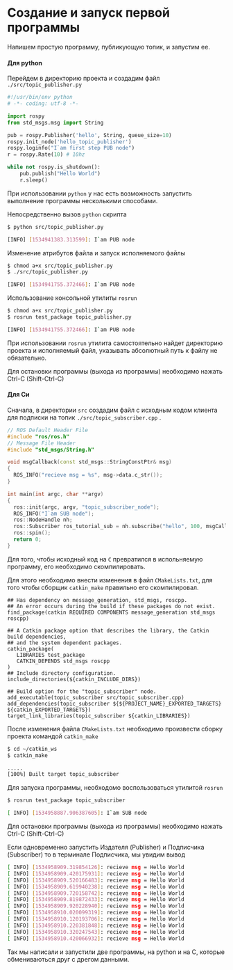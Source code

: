 # Создание и запуск первой программы

Напишем простую программу, публикующую топик, и запустим ее.

#### Для python

Перейдем в директорию проекта и создадим файл `./src/topic_publisher.py`

```python
#!/usr/bin/env python
# -*- coding: utf-8 -*-

import rospy
from std_msgs.msg import String

pub = rospy.Publisher('hello', String, queue_size=10)
rospy.init_node('hello_topic_publisher')
rospy.loginfo("I`am first step PUB node")
r = rospy.Rate(10) # 10hz

while not rospy.is_shutdown():
    pub.publish("Hello World")
    r.sleep()
```

При использовании `python` у нас есть возможность запустить выполнение программы несколькими способами.

Непосредственно вызов `python` скрипта

```bash
$ python src/topic_publisher.py

[INFO] [1534941383.313599]: I`am PUB node
```

Изменение атрибутов файла и запуск исполняемого файлы

```bash
$ chmod a+x src/topic_publisher.py
$ ./src/topic_publisher.py

[INFO] [1534941755.372466]: I`am PUB node
```

Использование консольной утилиты `rosrun`

```bash
$ chmod a+x src/topic_publisher.py
$ rosrun test_package topic_publisher.py

[INFO] [1534941755.372466]: I`am PUB node
```

При использовании  `rosrun` утилита самостоятельно найдет директорию проекта и исполняемый файл, указывать абсолютный путь к файлу не обязательно.

Для остановки программы \(выхода из программы\) необходимо нажать Ctrl-C \(Shift-Ctrl-C\)

#### Для Си

Сначала, в директории `src` создадим файл с исходным кодом клиента для подписки на топик `./src/topic_subscriber.cpp` .

```cpp
// ROS Default Header File
#include "ros/ros.h"
// Message File Header
#include "std_msgs/String.h"

void msgCallback(const std_msgs::StringConstPtr& msg)
{
  ROS_INFO("recieve msg = %s", msg->data.c_str());
}

int main(int argc, char **argv)
{
  ros::init(argc, argv, "topic_subscriber_node");
  ROS_INFO("I`am SUB node");
  ros::NodeHandle nh;
  ros::Subscriber ros_tutorial_sub = nh.subscribe("hello", 100, msgCallback);
  ros::spin();
  return 0;
}

```

Для того, чтобы исходный код на `C` превратился в испольняемую программу, его необходимо скомпилировать.

Для этого необходимо внести изменения в файл `CMakeLists.txt`, для того чтобы сборщик `catkin_make` правильно его скомпилировал.

```text
## Has dependency on message_generation, std_msgs, roscpp.
## An error occurs during the build if these packages do not exist.
find_package(catkin REQUIRED COMPONENTS message_generation std_msgs roscpp)

## A Catkin package option that describes the library, the Catkin build dependencies,
## and the system dependent packages.
catkin_package(
   LIBRARIES test_package
   CATKIN_DEPENDS std_msgs roscpp
)
## Include directory configuration.
include_directories(${catkin_INCLUDE_DIRS})

## Build option for the "topic_subscriber" node.
add_executable(topic_subscriber src/topic_subscriber.cpp)
add_dependencies(topic_subscriber ${${PROJECT_NAME}_EXPORTED_TARGETS}
${catkin_EXPORTED_TARGETS})
target_link_libraries(topic_subscriber ${catkin_LIBRARIES})
```

После изменения файла `CMakeLists.txt` необходимо произвести сборку проекта командой `catkin_make`

```bash
$ cd ~/catkin_ws
$ catkin_make

.....
[100%] Built target topic_subscriber
```

Для запуска программы, необходомо воспользоваться утилитой `rosrun`

```bash
$ rosrun test_package topic_subscriber

[ INFO] [1534958887.906387605]: I`am SUB node
```

Для остановки программы \(выхода из программы\) необходимо нажать Ctrl-C \(Shift-Ctrl-C\)

Если одновременно запустить Издателя \(Publisher\) и Подписчика \(Subscriber\) то в терминале Подписчика, мы увидим вывод

```bash
[ INFO] [1534958909.319854126]: recieve msg = Hello World
[ INFO] [1534958909.420175931]: recieve msg = Hello World
[ INFO] [1534958909.520166483]: recieve msg = Hello World
[ INFO] [1534958909.619940238]: recieve msg = Hello World
[ INFO] [1534958909.720158742]: recieve msg = Hello World
[ INFO] [1534958909.819872433]: recieve msg = Hello World
[ INFO] [1534958909.920228940]: recieve msg = Hello World
[ INFO] [1534958910.020099319]: recieve msg = Hello World
[ INFO] [1534958910.120193706]: recieve msg = Hello World
[ INFO] [1534958910.220381848]: recieve msg = Hello World
[ INFO] [1534958910.320247543]: recieve msg = Hello World
[ INFO] [1534958910.420066932]: recieve msg = Hello World
```

Так мы написали и запустили две программы, на python и на С, которые обмениваються друг с дрегом данными.


